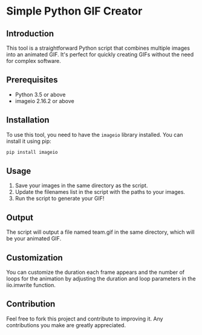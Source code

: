 # Simple Python GIF Creator

## Introduction
This tool is a straightforward Python script that combines multiple images into an animated GIF. It's perfect for quickly creating GIFs without the need for complex software.

## Prerequisites
- Python 3.5 or above
- imageio 2.16.2 or above

## Installation
To use this tool, you need to have the `imageio` library installed. You can install it using pip:

```bash
pip install imageio
```

## Usage
1. Save your images in the same directory as the script.
2. Update the filenames list in the script with the paths to your images.
3. Run the script to generate your GIF!

## Output
The script will output a file named team.gif in the same directory, which will be your animated GIF.

## Customization
You can customize the duration each frame appears and the number of loops for the animation by adjusting the duration and loop parameters in the iio.imwrite function.

## Contribution
Feel free to fork this project and contribute to improving it. Any contributions you make are greatly appreciated.
